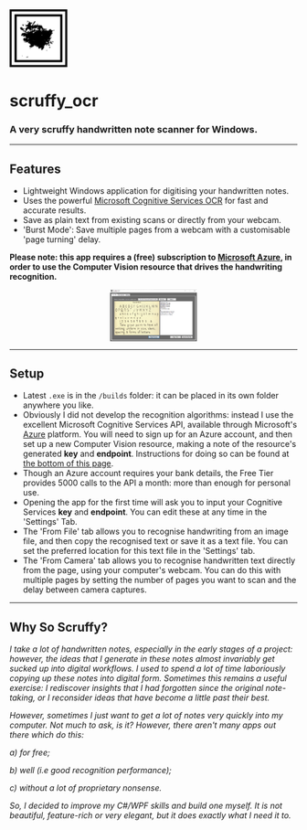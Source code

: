 <img src="https://raw.githubusercontent.com/bonfiredog/scruffy_ocr/main/icons/window_icon.png" width="20%" height="20%" />

# scruffy_ocr
### A very scruffy handwritten note scanner for Windows.
<hr />

## Features

- Lightweight Windows application for digitising your handwritten notes.
- Uses the powerful [Microsoft Cognitive Services OCR](https://azure.microsoft.com/en-us/services/cognitive-services/computer-vision/) for fast and accurate results.
- Save as plain text from existing scans or directly from your webcam.
- 'Burst Mode': Save multiple pages from a webcam with a customisable 'page turning' delay.

**Please note: this app requires a (free) subscription to [Microsoft Azure](https://portal.azure.com/#home), in order to use the Computer Vision resource that drives the handwriting recognition.**

<img src="https://github.com/bonfiredog/scruffy_ocr/blob/main/samples/sample_2.png" width="30%" height="30%" style="display:block; margin:0 auto" />

<hr />

## Setup

- Latest `.exe` is in the `/builds` folder: it can be placed in its own folder anywhere you like. 
- Obviously I did not develop the recognition algorithms: instead I use the excellent Microsoft Cognitive Services API, available through Microsoft's [Azure](https://portal.azure.com/#home) platform. You will need to sign up for an Azure account, and then set up a new Computer Vision resource, making a note of the resource's generated **key** and **endpoint**. Instructions for doing so can be found at [the bottom of this page](https://azure.microsoft.com/en-us/services/cognitive-services/computer-vision/#pricing). 
- Though an Azure account requires your bank details, the Free Tier provides 5000 calls to the API a month: more than enough for personal use.
- Opening the app for the first time will ask you to input your Cognitive Services **key** and **endpoint**. You can edit these at any time in the 'Settings' Tab.
- The 'From File' tab allows you to recognise handwriting from an image file, and then copy the recognised text or save it as a text file. You can set the preferred location for this text file in the 'Settings' tab. 
- The 'From Camera' tab allows you to recognise handwritten text directly from the page, using your computer's webcam. You can do this with multiple pages by setting the number of pages you want to scan and the delay between camera captures. 

<hr />

## Why So Scruffy?

*I take a lot of handwritten notes, especially in the early stages of a project: however, the ideas that I generate in these notes almost invariably get sucked up into digital workflows. I used to spend a lot of time laboriously copying up these notes into digital form. Sometimes this remains a useful exercise: I rediscover insights that I had forgotten since the original note-taking, or I reconsider ideas that have become a little past their best.*

*However, sometimes I just want to get a lot of notes very quickly into my computer. Not much to ask, is it? However, there aren't many apps out there which do this:*

*a) for free;*

*b) well (i.e good recognition performance);*

*c) without a lot of proprietary nonsense.*

*So, I decided to improve my C#/WPF skills and build one myself. It is not beautiful, feature-rich or very elegant, but it does exactly what I need it to.*
